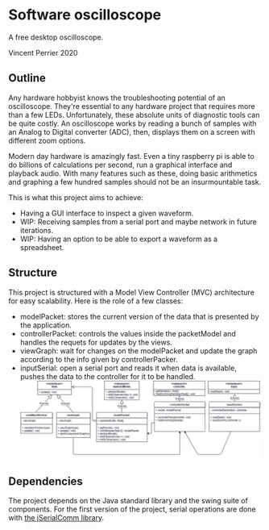 # Software oscilloscope

A free desktop oscilloscope. 

Vincent Perrier 2020

## Outline

Any hardware hobbyist knows the troubleshooting potential of
an oscilloscope. 
They're essential to any hardware project that requires more than a few LEDs. 
Unfortunately, these absolute units of diagnostic tools
can be quite costly. 
An oscilloscope works by reading a bunch of samples with an Analog 
to Digital converter (ADC), then, displays them on a screen with different zoom options. 

Modern day hardware is amazingly fast. Even a tiny raspberry pi is able to 
do billions of calculations per second, run a graphical interface and playback audio.
With many features such as these, doing basic arithmetics and 
graphing a few hundred samples should not be an insurmountable 
task. 

This is what this project aims to achieve:
* Having a GUI interface to inspect a given waveform.
* WIP: Receiving samples from a serial port and maybe network in future iterations.
* WIP: Having an option to be able to export a waveform as a spreadsheet.

## Structure
This project is structured with a Model View Controller (MVC) architecture for easy scalability.
Here is the role of a few classes:
* modelPacket: stores the current version of the data that is presented by the application.
* controllerPacket: controls the values inside the packetModel and handles the
requets for updates by the views.
* viewGraph: wait for changes on the modelPacket and update the graph according to the info given by controllerPacker.
* inputSerial: open a serial port and reads it when data is available, pushes the data to the controller for it to be handled.
![UML diagram of the application](softOscilloscopeUML.png)

## Dependencies
The project depends on the Java standard library and the swing suite of components. For the first version of the project, serial operations
are done with [the jSerialComm library](https://fazecast.github.io/jSerialComm/).